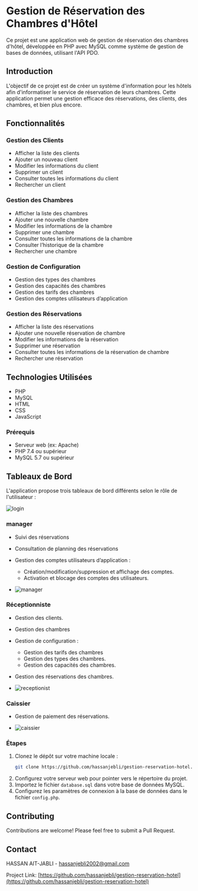 # Gestion de Réservation des Chambres d'Hôtel

Ce projet est une application web de gestion de réservation des chambres d'hôtel, développée en PHP avec MySQL comme système de gestion de bases de données, utilisant l'API PDO.


## Introduction

L'objectif de ce projet est de créer un système d'information pour les hôtels afin d'informatiser le service de réservation de leurs chambres. Cette application permet une gestion efficace des réservations, des clients, des chambres, et bien plus encore.

## Fonctionnalités

### Gestion des Clients
- Afficher la liste des clients
- Ajouter un nouveau client
- Modifier les informations du client
- Supprimer un client
- Consulter toutes les informations du client
- Rechercher un client

### Gestion des Chambres
- Afficher la liste des chambres
- Ajouter une nouvelle chambre
- Modifier les informations de la chambre
- Supprimer une chambre
- Consulter toutes les informations de la chambre
- Consulter l’historique de la chambre
- Rechercher une chambre

### Gestion de Configuration
- Gestion des types des chambres
- Gestion des capacités des chambres
- Gestion des tarifs des chambres
- Gestion des comptes utilisateurs d’application

### Gestion des Réservations
- Afficher la liste des réservations
- Ajouter une nouvelle réservation de chambre
- Modifier les informations de la réservation
- Supprimer une réservation
- Consulter toutes les informations de la réservation de chambre
- Rechercher une réservation

## Technologies Utilisées
- PHP
- MySQL
- HTML
- CSS
- JavaScript


### Prérequis
- Serveur web (ex: Apache)
- PHP 7.4 ou supérieur
- MySQL 5.7 ou supérieur

## Tableaux de Bord
L'application propose trois tableaux de bord différents selon le rôle de l'utilisateur :

![login](https://github.com/hassanjebli/gestion-reservation-hotel/assets/151209380/a320ed96-59b5-4425-9dc7-1b3c256ebffa)


### manager
- Suivi des réservations
- Consultation de planning des réservations
- Gestion des comptes utilisateurs d’application :
  - Création/modification/suppression et affichage des comptes.
  - Activation et blocage des comptes des utilisateurs.

- ![manager](https://github.com/hassanjebli/gestion-reservation-hotel/assets/151209380/6b4078ae-a9ef-4b2b-9d5e-16a716560e4b)


### Réceptionniste
- Gestion des clients.
- Gestion des chambres
- Gestion de configuration :
  - Gestion des tarifs des chambres
  - Gestion des types des chambres.
  - Gestion des capacités des chambres.
- Gestion des réservations des chambres. 

- ![receptionist](https://github.com/hassanjebli/gestion-reservation-hotel/assets/151209380/1710f4ad-de40-4dd0-92cf-aba54d8ab23f)


### Caissier
- Gestion de paiement des réservations.

- ![caissier](https://github.com/hassanjebli/gestion-reservation-hotel/assets/151209380/416eb30d-6783-4e37-bf1f-5e622a47efb8)


### Étapes
1. Clonez le dépôt sur votre machine locale :
    ```bash
    git clone https://github.com/hassanjebli/gestion-reservation-hotel.git
    ```
2. Configurez votre serveur web pour pointer vers le répertoire du projet.
3. Importez le fichier `database.sql` dans votre base de données MySQL.
4. Configurez les paramètres de connexion à la base de données dans le fichier `config.php`.


## Contributing

Contributions are welcome! Please feel free to submit a Pull Request.



## Contact

HASSAN AIT-JABLI - [hassanjebli2002@gmail.com](mailto:hassanjebli2002@gmail.com)

Project Link: [https://github.com/hassanjebli/gestion-reservation-hotel](https://github.com/hassanjebli/gestion-reservation-hotel)


